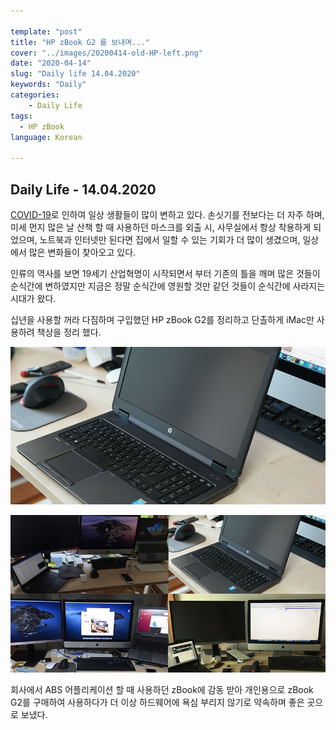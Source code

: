```yaml
---

template: "post"
title: "HP zBook G2 를 보내며..."
cover: "../images/20200414-old-HP-left.png"
date: "2020-04-14"
slug: "Daily life 14.04.2020"
keywords: "Daily"
categories:
    - Daily Life
tags:
  - HP zBook
language: Korean

---
```


## Daily Life - 14.04.2020
[COVID-19](https://g.co/kgs/m7R1Tu)로 인하여 일상 생활들이 많이 변하고 있다. 손싯기를 전보다는 더 자주 하며, 미세 먼지 많은 날 산책 할 때 사용하던 마스크를 외출 시, 사무실에서 항상 착용하게 되었으며, 노트북과 인터넷만 된다면 집에서 일할 수 있는 기회가 더 많이 생겼으며, 일상에서 많은 변화들이 찾아오고 있다.

인류의 역사를 보면 19세기 산업혁명이 시작되면서 부터 기존의 틀을 깨며 많은 것들이 순식간에 변하였지만 지금은 정말 순식간에 영원할 것만 같던 것들이 순식간에 사라지는 시대가 왔다.

십년을 사용할 꺼라 다짐하며 구입했던 HP zBook G2를 정리하고 단촐하게 iMac만 사용하려 책상을 정리 했다.

![](../images/20200414-main02.png)

![](../images/20200414-main01.png)

회사에서 ABS 어플리케이션 할 때 사용하던 zBook에 감동 받아 개인용으로 zBook G2를 구매하여 사용하다가 더 이상 하드웨어에 욕심 부리지 않기로 약속하며 좋은 곳으로 보냈다.
